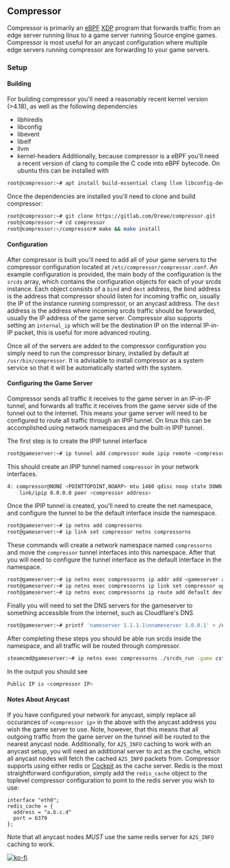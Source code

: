 ## Compressor
Compressor is primarily an [eBPF](https://en.wikipedia.org/wiki/Berkeley_Packet_Filter#Extensions_and_optimizations) [XDP](https://en.wikipedia.org/wiki/Express_Data_Path)
program that forwards traffic from an edge server running linux to a game server running Source engine games.
Compressor is most useful for an anycast configuration where multiple edge servers running compressor are 
forwarding to your game servers.

### Setup
#### Building
For building compressor you'll need a reasonably recent kernel version (>4.18), as well as the following dependencies
- libhiredis
- libconfig
- libevent
- libelf
- llvm
- kernel-headers
Additionally, because compressor is a eBPF you'll need a recent version of clang to compile the C code into eBPF bytecode.
On ubuntu this can be installed with
```bash
root@compressor:~# apt install build-essential clang llvm libconfig-dev libhiredis-dev libelf-dev libevent-dev
```
Once the dependencies are installed you'll need to clone and build compressor:
```bash
root@compressor:~# git clone https://gitlab.com/Dreae/compressor.git
root@compressor:~# cd compressor
root@compressor:~/compressor# make && make install
```

#### Configuration
After compressor is built you'll need to add all of your game servers to the compressor configuration located at `/etc/compressor/compressor.conf`.
An example configuration is provided, the main body of the configuration is the `srcds` array, which contains the configuration objects for
each of your srcds instance. Each object consists of a `bind` and `dest` address, the bind address is the address that compressor should
listen for incoming traffic on, usually the IP of the instance running compressor, or an anycast address. The `dest` address is the address
where incoming srcds traffic should be forwarded, usually the IP address of the game server. Compressor also supports setting an `internal_ip`
which will be the destination IP on the internal IP-in-IP packet, this is useful for more advanced routing.

Once all of the servers are added to the compressor configuration you simply need to run the compressor binary, installed by default at
`/usr/bin/compressor`. It is advisable to install compressor as a system service so that it will be automatically started with the system.

#### Configuring the Game Server
Compressor sends all traffic it receives to the game server in an IP-in-IP tunnel, and forwards all traffic it receives from the game server
side of the tunnel out to the internet. This means your game server will need to be configured to route all traffic through an IPIP tunnel.
On linux this can be accomplished using network namespaces and the built-in IPIP tunnel.

The first step is to create the IPIP tunnel interface
```bash
root@gameserver:~# ip tunnel add compressor mode ipip remote <compressor address>
```
This should create an IPIP tunnel named `compressor` in your network interfaces.
```bash
4: compressor@NONE <POINTTOPOINT,NOARP> mtu 1480 qdisc noop state DOWN mode DEFAULT group default qlen 1000
    link/ipip 0.0.0.0 peer <compressor address>
```

Once the IPIP tunnel is created, you'll need to create the net namespace, and configure the tunnel to be the default interface inside the namespace.
```bash
root@gameserver:~# ip netns add compressorns
root@gameserver:~# ip link set compressor netns compressorns
```
These commands will create a network namespace named `compressorns` and move the `compressor` tunnel interfaces into this namespace. After that you will need to
configure the tunnel interface as the default interface in the namespace.
```bash
root@gameserver:~# ip netns exec compressorns ip addr add <gameserver address> dev compressor
root@gameserver:~# ip netns exec compressorns ip link set compressor up
root@gameserver:~# ip netns exec compressorns ip route add default dev compressor
```

Finally you will need to set the DNS servers for the gameserver to something accessible from the internet, such as Cloudflare's DNS
```bash
root@gameserver:~# printf 'nameserver 1.1.1.1\nnameserver 1.0.0.1' > /etc/resolv.conf
```

After completing these steps you should be able run srcds inside the namespace, and all traffic will be routed through compressor.
```bash
steamcmd@gameserver:~# ip netns exec compressorns ./srcds_run -game cstrike +map cs_office +sv_lan 0
```
In the output you should see
```bash
Public IP is <compressor IP>
```

#### Notes About Anycast
If you have configured your network for anycast, simply replace all occurances of `<compressor ip>` in the above with the anycast address you wish
the game server to use. Note, however, that this means that all outgoing traffic from the game server on the tunnel will be routed to the nearest
anycast node. Additionally, for `A2S_INFO` caching to work with an anycast setup, you will need an additional server to act as the cache, which all
anycast nodes will fetch the cached `A2S_INFO` packets from. Compressor supports using either redis or [Cockpit](https://gitlab.com/Dreae/cockpit)
as the cache server. Redis is the most straightforward configuration, simply add the `redis_cache` object to the toplevel compressor configuration
to point to the redis server you wish to use:
```
interface "eth0";
redis_cache = {
  address = "a.b.c.d"
  port = 6379
};
```
Note that all anycast nodes *MUST* use the same redis server for `A2S_INFO` caching to work.

[![ko-fi](https://www.ko-fi.com/img/githubbutton_sm.svg)](https://ko-fi.com/thedreae)
